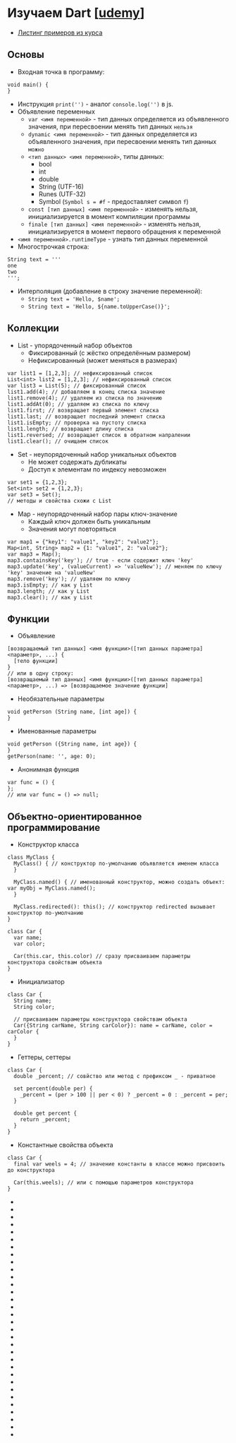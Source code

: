 # Изучаем Dart [[udemy](https://www.udemy.com/course/learndart/learn/lecture/14881652)]

* [Листинг примеров из курса](https://github.com/Virer2013/Dart-2.5)


## Основы
* Входная точка в программу:
```
void main() {
}
```
* Инструкция `print('')` - аналог `console.log('')` в js.
* Объявление переменных
  * `var <имя переменной>` - тип данных определяется из объявленного значения, при пересвоении менять тип данных `нельзя`
  * `dynamic <имя переменной>` - тип данных определяется из объявленного значения, при пересвоении менять тип данных `можно`
  * `<тип данных> <имя переменной>`, типы данных:
    * bool
    * int
    * double
    * String (UTF-16)
    * Runes (UTF-32)
    * Symbol (`Symbol s = #f` - предоставляет символ `f`)
  * `const [тип данных] <имя переменной>` - изменять нельзя, инициализируется в момент компиляции программы
  * `finale [тип данных] <имя переменной>` - изменять нельзя, инициализируется в момент первого обращения к переменной
* `<имя переменной>.runtimeType` - узнать тип данных переменной
* Многострочкая строка:
```
String text = '''
one
two
''';
```
* Интерполяция (добавление в строку значение переменной):
  * `String text = 'Hello, $name';`
  * `String text = 'Hello, ${name.toUpperCase()}';`
  
  
## Коллекции
* List - упорядоченный набор объектов
  * Фиксированный (с жёстко определённым размером)
  * Нефиксированный (может меняться в размерах)
```
var list1 = [1,2,3]; // нефиксированный список
List<int> list2 = [1,2,3]; // нефиксированный список
var list3 = List(5); // фиксированный список
list1.add(4); // добавляем в конец списка значение
list1.remove(4); // удаляем из списка по значению
list1.addAt(0); // удаляем из списка по ключу
list1.first; // возвращает первый элемент списка
list1.last; // возвращает последний элемент списка
list1.isEmpty; // проверка на пустоту списка
list1.length; // возвращает длину списка
list1.reversed; // возвращает список в обратном напралении
list1.clear(); // очищаем список
```
* Set - неупорядоченный набор уникальных объектов
  * Не может содержать дубликаты
  * Доступ к элементам по индексу невозможен
```
var set1 = {1,2,3};
Set<int> set2 = {1,2,3};
var set3 = Set();
// методы и свойства схожи с List
```
* Map - неупорядоченный набор пары ключ-значение
  * Каждый ключ должен быть уникальным
  * Значения могут повторяться
```
var map1 = {"key1": "value1", "key2": "value2"};
Map<int, String> map2 = {1: "value1", 2: "value2"};
var map3 = Map();
map3.containsKey('key'); // true - если содержит ключ 'key'
map3.update('key', (valueCurrent) => 'valueNew'); // меняем по ключу 'key' значение на 'valueNew'
map3.remove('key'); // удаляем по ключу
map3.isEmpty; // как у List
map3.length; // как у List
map3.clear(); // как у List
```


## Функции
* Объявление
```
[возвращаемый тип данных] <имя функции>([тип данных параметра] <параметр>, ...) {
  [тело функции]
}
// или в одну строку:
[возвращаемый тип данных] <имя функции>([тип данных параметра] <параметр>, ...) => [возвращаемое значение функции]
```
* Необязательные параметры
```
void getPerson (String name, [int age]) {
}
```
* Именованные параметры
```
void getPerson ({String name, int age}) {
}
getPerson(name: '', age: 0);
```
* Анонимная функция
```
var func = () {
};
// или var func = () => null;
```


## Объектно-ориентированное программирование
* Конструктор класса
```
class MyClass {
  MyClass() { // конструктор по-умолчанию объявляется именем класса
  }
  
  MyClass.named() { // именованный конструктор, можно создать объект: var myObj = MyClass.named();
  }
  
  MyClass.redirected(): this(); // конструктор redirected вызывает конструктор по-умолчанию
}

class Car {
  var name;
  var color;

  Car(this.car, this.color) // сразу присваиваем параметры конструктора свойствам объекта
}
```
* Инициализатор
```
class Car {
  String name;
  String color;

  // присваиваем параметры конструктора свойствам объекта
  Car({String carName, String carColor}): name = carName, color = carColor {
  }
}
```
* Геттеры, сеттеры
```
class Car {
  double _percent; // совйство или метод с префиксом _ - приватное
  
  set percent(double per) {
    _percent = (per > 100 || per < 0) ? _percent = 0 : _percent = per;
  }
  
  double get percent {
    return _percent;
  }
}
```
* Константные свойства объекта
```
class Car {
  final var weels = 4; // значение константы в классе можно присвоить до конструктора

  Car(this.weels); // или c помощью параметров конструктора
}
```
*
*
*
*
*
*
*
*
*
*
*
*
*
*
*
*
*
*
*
*
*
*
*
*
*
*
*
*
*
*
*
*
